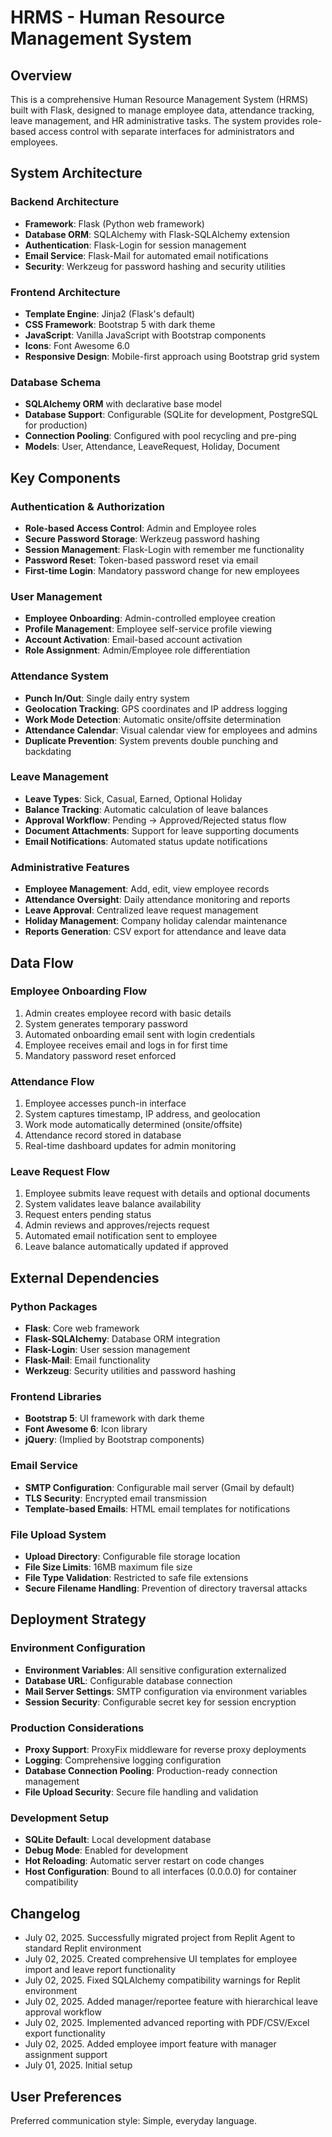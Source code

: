 # HRMS - Human Resource Management System

## Overview

This is a comprehensive Human Resource Management System (HRMS) built with Flask, designed to manage employee data, attendance tracking, leave management, and HR administrative tasks. The system provides role-based access control with separate interfaces for administrators and employees.

## System Architecture

### Backend Architecture
- **Framework**: Flask (Python web framework)
- **Database ORM**: SQLAlchemy with Flask-SQLAlchemy extension
- **Authentication**: Flask-Login for session management
- **Email Service**: Flask-Mail for automated email notifications
- **Security**: Werkzeug for password hashing and security utilities

### Frontend Architecture
- **Template Engine**: Jinja2 (Flask's default)
- **CSS Framework**: Bootstrap 5 with dark theme
- **JavaScript**: Vanilla JavaScript with Bootstrap components
- **Icons**: Font Awesome 6.0
- **Responsive Design**: Mobile-first approach using Bootstrap grid system

### Database Schema
- **SQLAlchemy ORM** with declarative base model
- **Database Support**: Configurable (SQLite for development, PostgreSQL for production)
- **Connection Pooling**: Configured with pool recycling and pre-ping
- **Models**: User, Attendance, LeaveRequest, Holiday, Document

## Key Components

### Authentication & Authorization
- **Role-based Access Control**: Admin and Employee roles
- **Secure Password Storage**: Werkzeug password hashing
- **Session Management**: Flask-Login with remember me functionality
- **Password Reset**: Token-based password reset via email
- **First-time Login**: Mandatory password change for new employees

### User Management
- **Employee Onboarding**: Admin-controlled employee creation
- **Profile Management**: Employee self-service profile viewing
- **Account Activation**: Email-based account activation
- **Role Assignment**: Admin/Employee role differentiation

### Attendance System
- **Punch In/Out**: Single daily entry system
- **Geolocation Tracking**: GPS coordinates and IP address logging
- **Work Mode Detection**: Automatic onsite/offsite determination
- **Attendance Calendar**: Visual calendar view for employees and admins
- **Duplicate Prevention**: System prevents double punching and backdating

### Leave Management
- **Leave Types**: Sick, Casual, Earned, Optional Holiday
- **Balance Tracking**: Automatic calculation of leave balances
- **Approval Workflow**: Pending → Approved/Rejected status flow
- **Document Attachments**: Support for leave supporting documents
- **Email Notifications**: Automated status update notifications

### Administrative Features
- **Employee Management**: Add, edit, view employee records
- **Attendance Oversight**: Daily attendance monitoring and reports
- **Leave Approval**: Centralized leave request management
- **Holiday Management**: Company holiday calendar maintenance
- **Reports Generation**: CSV export for attendance and leave data

## Data Flow

### Employee Onboarding Flow
1. Admin creates employee record with basic details
2. System generates temporary password
3. Automated onboarding email sent with login credentials
4. Employee receives email and logs in for first time
5. Mandatory password reset enforced

### Attendance Flow
1. Employee accesses punch-in interface
2. System captures timestamp, IP address, and geolocation
3. Work mode automatically determined (onsite/offsite)
4. Attendance record stored in database
5. Real-time dashboard updates for admin monitoring

### Leave Request Flow
1. Employee submits leave request with details and optional documents
2. System validates leave balance availability
3. Request enters pending status
4. Admin reviews and approves/rejects request
5. Automated email notification sent to employee
6. Leave balance automatically updated if approved

## External Dependencies

### Python Packages
- **Flask**: Core web framework
- **Flask-SQLAlchemy**: Database ORM integration
- **Flask-Login**: User session management
- **Flask-Mail**: Email functionality
- **Werkzeug**: Security utilities and password hashing

### Frontend Libraries
- **Bootstrap 5**: UI framework with dark theme
- **Font Awesome 6**: Icon library
- **jQuery**: (Implied by Bootstrap components)

### Email Service
- **SMTP Configuration**: Configurable mail server (Gmail by default)
- **TLS Security**: Encrypted email transmission
- **Template-based Emails**: HTML email templates for notifications

### File Upload System
- **Upload Directory**: Configurable file storage location
- **File Size Limits**: 16MB maximum file size
- **File Type Validation**: Restricted to safe file extensions
- **Secure Filename Handling**: Prevention of directory traversal attacks

## Deployment Strategy

### Environment Configuration
- **Environment Variables**: All sensitive configuration externalized
- **Database URL**: Configurable database connection
- **Mail Server Settings**: SMTP configuration via environment variables
- **Session Security**: Configurable secret key for session encryption

### Production Considerations
- **Proxy Support**: ProxyFix middleware for reverse proxy deployments
- **Logging**: Comprehensive logging configuration
- **Database Connection Pooling**: Production-ready connection management
- **File Upload Security**: Secure file handling and validation

### Development Setup
- **SQLite Default**: Local development database
- **Debug Mode**: Enabled for development
- **Hot Reloading**: Automatic server restart on code changes
- **Host Configuration**: Bound to all interfaces (0.0.0.0) for container compatibility

## Changelog
- July 02, 2025. Successfully migrated project from Replit Agent to standard Replit environment
- July 02, 2025. Created comprehensive UI templates for employee import and leave report functionality
- July 02, 2025. Fixed SQLAlchemy compatibility warnings for Replit environment
- July 02, 2025. Added manager/reportee feature with hierarchical leave approval workflow
- July 02, 2025. Implemented advanced reporting with PDF/CSV/Excel export functionality
- July 02, 2025. Added employee import feature with manager assignment support
- July 01, 2025. Initial setup

## User Preferences

Preferred communication style: Simple, everyday language.
